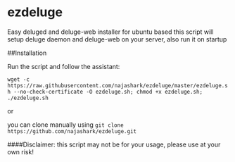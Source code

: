 # ezdeluge
Easy deluged and deluge-web installer for ubuntu based
this script will setup deluge daemon and deluge-web on your server, also run it on startup

##Installation

Run the script and follow the assistant:

`wget -c https://raw.githubusercontent.com/najashark/ezdeluge/master/ezdeluge.sh --no-check-certificate -O ezdeluge.sh; chmod +x ezdeluge.sh; ./ezdeluge.sh`

or 

you can clone manually using `git clone https://github.com/najashark/ezdeluge.git`

####Disclaimer: this script may not be for your usage, please use at your own risk!

